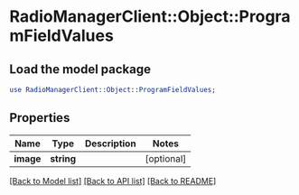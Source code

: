 # RadioManagerClient::Object::ProgramFieldValues

## Load the model package
```perl
use RadioManagerClient::Object::ProgramFieldValues;
```

## Properties
Name | Type | Description | Notes
------------ | ------------- | ------------- | -------------
**image** | **string** |  | [optional] 

[[Back to Model list]](../README.md#documentation-for-models) [[Back to API list]](../README.md#documentation-for-api-endpoints) [[Back to README]](../README.md)


